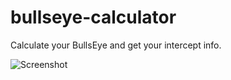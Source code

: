bullseye-calculator
===================

Calculate your BullsEye and get your intercept info.

![Screenshot](http://i.imgur.com/JYKgasr.png)
